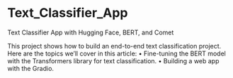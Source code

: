 # Text_Classifier_App
Text Classifier App with Hugging Face, BERT, and Comet

This project shows how to build an end-to-end text classification project. Here are the topics we’ll cover in this article:
	• Fine-tuning the BERT model with the Transformers library for text classification.
	• Building a web app with the Gradio.


